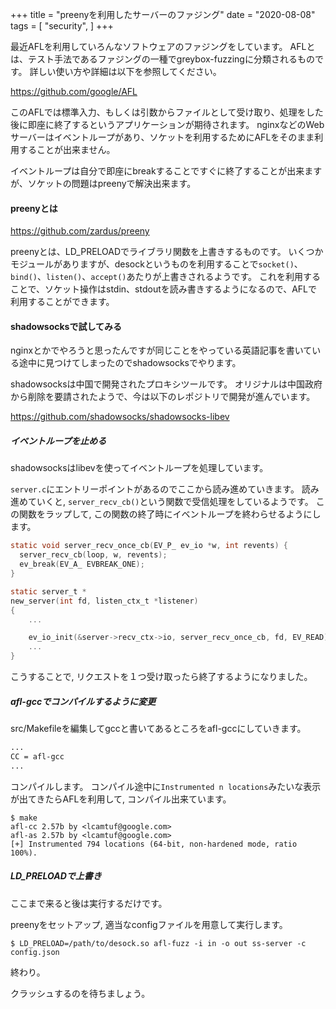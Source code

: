 +++
title = "preenyを利用したサーバーのファジング"
date = "2020-08-08"
tags = [
    "security",
]
+++

最近AFLを利用していろんなソフトウェアのファジングをしています。
AFLとは、テスト手法であるファジングの一種でgreybox-fuzzingに分類されるものです。
詳しい使い方や詳細は以下を参照してください。

https://github.com/google/AFL

このAFLでは標準入力、もしくは引数からファイルとして受け取り、処理をした後に即座に終了するというアプリケーションが期待されます。
nginxなどのWebサーバーはイベントループがあり、ソケットを利用するためにAFLをそのまま利用することが出来ません。

イベントループは自分で即座にbreakすることですぐに終了することが出来ますが、ソケットの問題はpreenyで解決出来ます。

#### preenyとは

https://github.com/zardus/preeny

preenyとは、LD_PRELOADでライブラリ関数を上書きするものです。
いくつかモジュールがありますが、desockというものを利用することで`socket()`、`bind()`、`listen()`、`accept()`あたりが上書きされるようです。
これを利用することで、ソケット操作はstdin、stdoutを読み書きするようになるので、AFLで利用することができます。

#### shadowsocksで試してみる
nginxとかでやろうと思ったんですが同じことをやっている英語記事を書いている途中に見つけてしまったのでshadowsocksでやります。

shadowsocksは中国で開発されたプロキシツールです。
オリジナルは中国政府から削除を要請されたようで、今は以下のレポジトリで開発が進んでいます。

https://github.com/shadowsocks/shadowsocks-libev

##### イベントループを止める
shadowsocksはlibevを使ってイベントループを処理しています。

`server.c`にエントリーポイントがあるのでここから読み進めていきます。
読み進めていくと, `server_recv_cb()`という関数で受信処理をしているようです。
この関数をラップして, この関数の終了時にイベントループを終わらせるようにします。

```c
static void server_recv_once_cb(EV_P_ ev_io *w, int revents) {
  server_recv_cb(loop, w, revents);
  ev_break(EV_A_ EVBREAK_ONE);
}

static server_t *
new_server(int fd, listen_ctx_t *listener)
{
    ...

    ev_io_init(&server->recv_ctx->io, server_recv_once_cb, fd, EV_READ);
    ...
}
```

こうすることで, リクエストを１つ受け取ったら終了するようになりました。

##### afl-gccでコンパイルするように変更
src/Makefileを編集してgccと書いてあるところをafl-gccにしていきます。
```txt
...
CC = afl-gcc
...
```

コンパイルします。
コンパイル途中に`Instrumented n locations`みたいな表示が出てきたらAFLを利用して, コンパイル出来ています。
``` shell
$ make
afl-cc 2.57b by <lcamtuf@google.com>
afl-as 2.57b by <lcamtuf@google.com>
[+] Instrumented 794 locations (64-bit, non-hardened mode, ratio 100%).
```

##### LD_PRELOADで上書き

ここまで来ると後は実行するだけです。

preenyをセットアップ, 適当なconfigファイルを用意して実行します。

```shell
$ LD_PRELOAD=/path/to/desock.so afl-fuzz -i in -o out ss-server -c config.json
```

終わり。

クラッシュするのを待ちましょう。
